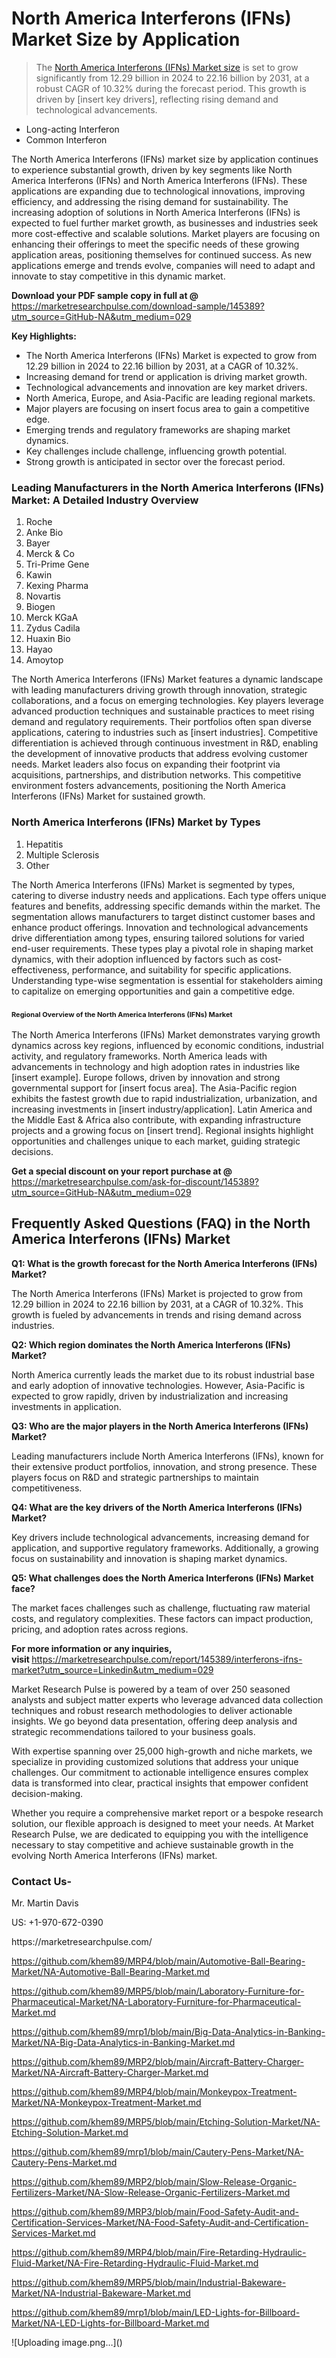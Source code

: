 <h1>North America Interferons (IFNs) Market&nbsp;Size by Application</h1><blockquote><p>The <a href="https://marketresearchpulse.com/download-sample/145389?utm_source=GitHub-NA&amp;utm_medium=029">North America Interferons (IFNs) Market size</a> is set to grow significantly from 12.29 billion in 2024 to 22.16 billion by 2031, at a robust CAGR of 10.32% during the forecast period. This growth is driven by [insert key drivers], reflecting rising demand and technological advancements.</p></blockquote><ul><li>Long-acting Interferon<li> Common Interferon</li></ul><p>The North America Interferons (IFNs) market size by application continues to experience substantial growth, driven by key segments like North America Interferons (IFNs) and North America Interferons (IFNs). These applications are expanding due to technological innovations, improving efficiency, and addressing the rising demand for sustainability. The increasing adoption of solutions in North America Interferons (IFNs) is expected to fuel further market growth, as businesses and industries seek more cost-effective and scalable solutions. Market players are focusing on enhancing their offerings to meet the specific needs of these growing application areas, positioning themselves for continued success. As new applications emerge and trends evolve, companies will need to adapt and innovate to stay competitive in this dynamic market.</p><p><strong>Download your PDF sample copy in full at @ </strong><a href="https://marketresearchpulse.com/download-sample/145389?utm_source=GitHub-NA&amp;utm_medium=029">https://marketresearchpulse.com/download-sample/145389?utm_source=GitHub-NA&amp;utm_medium=029</a></p><p><strong>Key Highlights: </strong></p><ul><li>The North America Interferons (IFNs) Market is expected to grow from 12.29 billion in 2024 to 22.16 billion by 2031, at a CAGR of 10.32%.</li><li>Increasing demand for trend or application is driving market growth.</li><li>Technological advancements and innovation are key market drivers.</li><li>North America, Europe, and Asia-Pacific are leading regional markets.</li><li>Major players are focusing on insert focus area to gain a competitive edge.</li><li>Emerging trends and regulatory frameworks are shaping market dynamics.</li><li>Key challenges include challenge, influencing growth potential.</li><li>Strong growth is anticipated in sector over the forecast period.</li></ul><h3>Leading Manufacturers in the North America Interferons (IFNs) Market: A Detailed Industry Overview</h3><ol><li>Roche</li><li>Anke Bio</li><li>Bayer</li><li>Merck & Co</li><li>Tri-Prime Gene</li><li>Kawin</li><li>Kexing Pharma</li><li>Novartis</li><li>Biogen</li><li>Merck KGaA</li><li>Zydus Cadila</li><li>Huaxin Bio</li><li>Hayao</li><li>Amoytop</li></ol><div class="flex max-w-full flex-col flex-grow"><div class="min-h-8 text-message flex w-full flex-col items-end gap-2 whitespace-normal break-words [.text-message+&amp;]:mt-5" dir="auto" data-message-author-role="assistant" data-message-id="fd8432e4-4910-450d-b182-61b7bfb0a01f" data-message-model-slug="gpt-4o"><div class="flex w-full flex-col gap-1 empty:hidden first:pt-[3px]"><div class="markdown prose w-full break-words dark:prose-invert light"><p>The North America Interferons (IFNs) Market features a dynamic landscape with leading manufacturers driving growth through innovation, strategic collaborations, and a focus on emerging technologies. Key players leverage advanced production techniques and sustainable practices to meet rising demand and regulatory requirements. Their portfolios often span diverse applications, catering to industries such as [insert industries]. Competitive differentiation is achieved through continuous investment in R&amp;D, enabling the development of innovative products that address evolving customer needs. Market leaders also focus on expanding their footprint via acquisitions, partnerships, and distribution networks. This competitive environment fosters advancements, positioning the North America Interferons (IFNs) Market for sustained growth.</p></div></div></div></div><h3>North America Interferons (IFNs) Market by Types</h3><ol><li>Hepatitis<li> Multiple Sclerosis<li> Other</li></ol><div class="flex max-w-full flex-col flex-grow"><div class="min-h-8 text-message flex w-full flex-col items-end gap-2 whitespace-normal break-words [.text-message+&amp;]:mt-5" dir="auto" data-message-author-role="assistant" data-message-id="084470be-0bb7-4664-bddf-5156b4f41249" data-message-model-slug="gpt-4o-mini"><div class="flex w-full flex-col gap-1 empty:hidden first:pt-[3px]"><div class="markdown prose w-full break-words dark:prose-invert light"><p>The North America Interferons (IFNs) Market is segmented by types, catering to diverse industry needs and applications. Each type offers unique features and benefits, addressing specific demands within the market. The segmentation allows manufacturers to target distinct customer bases and enhance product offerings. Innovation and technological advancements drive differentiation among types, ensuring tailored solutions for varied end-user requirements. These types play a pivotal role in shaping market dynamics, with their adoption influenced by factors such as cost-effectiveness, performance, and suitability for specific applications. Understanding type-wise segmentation is essential for stakeholders aiming to capitalize on emerging opportunities and gain a competitive edge.</p></div></div></div></div><h3><span style="font-size: 11px;">Regional Overview of the North America Interferons (IFNs) Market</span></h3><div class="flex max-w-full flex-col flex-grow"><div class="min-h-8 text-message flex w-full flex-col items-end gap-2 whitespace-normal break-words [.text-message+&amp;]:mt-5" dir="auto" data-message-author-role="assistant" data-message-id="e9038762-ce64-4e30-91c9-9bd413514231" data-message-model-slug="gpt-4o-mini"><div class="flex w-full flex-col gap-1 empty:hidden first:pt-[3px]"><div class="markdown prose w-full break-words dark:prose-invert light"><p>The North America Interferons (IFNs) Market demonstrates varying growth dynamics across key regions, influenced by economic conditions, industrial activity, and regulatory frameworks. North America leads with advancements in technology and high adoption rates in industries like [insert example]. Europe follows, driven by innovation and strong governmental support for [insert focus area]. The Asia-Pacific region exhibits the fastest growth due to rapid industrialization, urbanization, and increasing investments in [insert industry/application]. Latin America and the Middle East &amp; Africa also contribute, with expanding infrastructure projects and a growing focus on [insert trend]. Regional insights highlight opportunities and challenges unique to each market, guiding strategic decisions.</p></div></div></div></div><p><strong>Get a special discount on your report purchase at @ </strong><a href="https://marketresearchpulse.com/ask-for-discount/145389?utm_source=GitHub-NA&amp;utm_medium=029">https://marketresearchpulse.com/ask-for-discount/145389?utm_source=GitHub-NA&amp;utm_medium=029</a></p><h2>Frequently Asked Questions (FAQ) in the North America Interferons (IFNs) Market</h2><p><strong>Q1: What is the growth forecast for the North America Interferons (IFNs) Market?</strong></p><p>The North America Interferons (IFNs) Market is projected to grow from 12.29 billion in 2024 to 22.16 billion by 2031, at a CAGR of 10.32%. This growth is fueled by advancements in trends and rising demand across industries.</p><p><strong>Q2: Which region dominates the North America Interferons (IFNs) Market?</strong></p><p>North America currently leads the market due to its robust industrial base and early adoption of innovative technologies. However, Asia-Pacific is expected to grow rapidly, driven by industrialization and increasing investments in application.</p><p><strong>Q3: Who are the major players in the North America Interferons (IFNs) Market?</strong></p><p>Leading manufacturers include North America Interferons (IFNs), known for their extensive product portfolios, innovation, and strong presence. These players focus on R&amp;D and strategic partnerships to maintain competitiveness.</p><p><strong>Q4: What are the key drivers of the North America Interferons (IFNs) Market?</strong></p><p>Key drivers include technological advancements, increasing demand for application, and supportive regulatory frameworks. Additionally, a growing focus on sustainability and innovation is shaping market dynamics.</p><p><strong>Q5: What challenges does the North America Interferons (IFNs) Market face?</strong></p><p>The market faces challenges such as challenge, fluctuating raw material costs, and regulatory complexities. These factors can impact production, pricing, and adoption rates across regions.</p><p><strong>For more information or any inquiries, visit&nbsp;</strong><a href="https://marketresearchpulse.com/report/145389/interferons-ifns-market?utm_source=Linkedin&utm_medium=029">https://marketresearchpulse.com/report/145389/interferons-ifns-market?utm_source=Linkedin&utm_medium=029</a></p><p>Market Research Pulse is powered by a team of over 250 seasoned analysts and subject matter experts who leverage advanced data collection techniques and robust research methodologies to deliver actionable insights. We go beyond data presentation, offering deep analysis and strategic recommendations tailored to your business goals.</p><p>With expertise spanning over 25,000 high-growth and niche markets, we specialize in providing customized solutions that address your unique challenges. Our commitment to actionable intelligence ensures complex data is transformed into clear, practical insights that empower confident decision-making.</p><p>Whether you require a comprehensive market report or a bespoke research solution, our flexible approach is designed to meet your needs. At Market Research Pulse, we are dedicated to equipping you with the intelligence necessary to stay competitive and achieve sustainable growth in the evolving North America Interferons (IFNs) market.</p><h3><strong>Contact Us-</strong></h3><p>Mr. Martin Davis</p><p>US: +1-970-672-0390</p><p>https://marketresearchpulse.com/</p><p><a href="https://github.com/khem89/MRP4/blob/main/Automotive-Ball-Bearing-Market/NA-Automotive-Ball-Bearing-Market.md">https://github.com/khem89/MRP4/blob/main/Automotive-Ball-Bearing-Market/NA-Automotive-Ball-Bearing-Market.md</a></p><p><a href="https://github.com/khem89/MRP5/blob/main/Laboratory-Furniture-for-Pharmaceutical-Market/NA-Laboratory-Furniture-for-Pharmaceutical-Market.md">https://github.com/khem89/MRP5/blob/main/Laboratory-Furniture-for-Pharmaceutical-Market/NA-Laboratory-Furniture-for-Pharmaceutical-Market.md</a></p><p><a href="https://github.com/khem89/mrp1/blob/main/Big-Data-Analytics-in-Banking-Market/NA-Big-Data-Analytics-in-Banking-Market.md">https://github.com/khem89/mrp1/blob/main/Big-Data-Analytics-in-Banking-Market/NA-Big-Data-Analytics-in-Banking-Market.md</a></p><p><a href="https://github.com/khem89/MRP2/blob/main/Aircraft-Battery-Charger-Market/NA-Aircraft-Battery-Charger-Market.md">https://github.com/khem89/MRP2/blob/main/Aircraft-Battery-Charger-Market/NA-Aircraft-Battery-Charger-Market.md</a></p><p><a href="https://github.com/khem89/MRP4/blob/main/Monkeypox-Treatment-Market/NA-Monkeypox-Treatment-Market.md">https://github.com/khem89/MRP4/blob/main/Monkeypox-Treatment-Market/NA-Monkeypox-Treatment-Market.md</a></p><p><a href="https://github.com/khem89/MRP5/blob/main/Etching-Solution-Market/NA-Etching-Solution-Market.md">https://github.com/khem89/MRP5/blob/main/Etching-Solution-Market/NA-Etching-Solution-Market.md</a></p><p><a href="https://github.com/khem89/mrp1/blob/main/Cautery-Pens-Market/NA-Cautery-Pens-Market.md">https://github.com/khem89/mrp1/blob/main/Cautery-Pens-Market/NA-Cautery-Pens-Market.md</a></p><p><a href="https://github.com/khem89/MRP2/blob/main/Slow-Release-Organic-Fertilizers-Market/NA-Slow-Release-Organic-Fertilizers-Market.md">https://github.com/khem89/MRP2/blob/main/Slow-Release-Organic-Fertilizers-Market/NA-Slow-Release-Organic-Fertilizers-Market.md</a></p><p><a href="https://github.com/khem89/MRP3/blob/main/Food-Safety-Audit-and-Certification-Services-Market/NA-Food-Safety-Audit-and-Certification-Services-Market.md">https://github.com/khem89/MRP3/blob/main/Food-Safety-Audit-and-Certification-Services-Market/NA-Food-Safety-Audit-and-Certification-Services-Market.md</a></p><p><a href="https://github.com/khem89/MRP4/blob/main/Fire-Retarding-Hydraulic-Fluid-Market/NA-Fire-Retarding-Hydraulic-Fluid-Market.md">https://github.com/khem89/MRP4/blob/main/Fire-Retarding-Hydraulic-Fluid-Market/NA-Fire-Retarding-Hydraulic-Fluid-Market.md</a></p><p><a href="https://github.com/khem89/MRP5/blob/main/Industrial-Bakeware-Market/NA-Industrial-Bakeware-Market.md">https://github.com/khem89/MRP5/blob/main/Industrial-Bakeware-Market/NA-Industrial-Bakeware-Market.md</a></p><p><a href="https://github.com/khem89/mrp1/blob/main/LED-Lights-for-Billboard-Market/NA-LED-Lights-for-Billboard-Market.md">https://github.com/khem89/mrp1/blob/main/LED-Lights-for-Billboard-Market/NA-LED-Lights-for-Billboard-Market.md</a></p>
![Uploading image.png…]()
